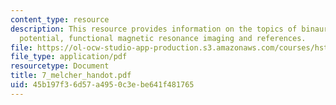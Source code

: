 ```yaml
---
content_type: resource
description: This resource provides information on the topics of binaural difference
  potential, functional magnetic resonance imaging and references.
file: https://ol-ocw-studio-app-production.s3.amazonaws.com/courses/hst-722j-brain-mechanisms-for-hearing-and-speech-fall-2005/45b197f36d57a4950c3ebe641f481765_7_melcher_handot.pdf
file_type: application/pdf
resourcetype: Document
title: 7_melcher_handot.pdf
uid: 45b197f3-6d57-a495-0c3e-be641f481765
---
```

